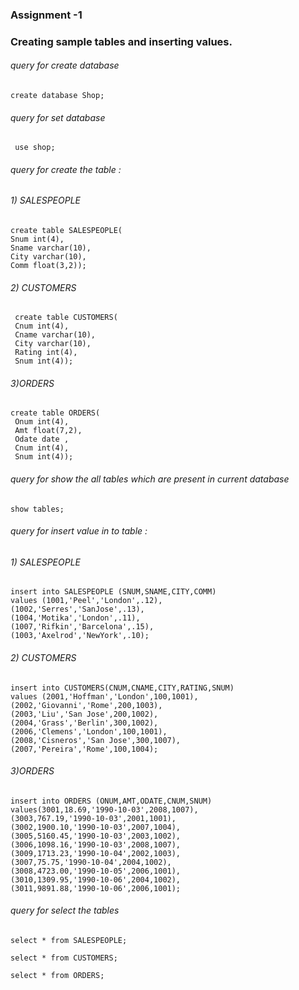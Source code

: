 ### Assignment -1 

### Creating sample tables and inserting values.





###### query for create database

```
create database Shop;
```



###### query for set database 

```
 use shop;
```



###### query for create the table :

###### 1) SALESPEOPLE

```
create table SALESPEOPLE(
Snum int(4),
Sname varchar(10),
City varchar(10),
Comm float(3,2));
```



###### 2) CUSTOMERS

```
 create table CUSTOMERS(
 Cnum int(4),
 Cname varchar(10),
 City varchar(10),
 Rating int(4),
 Snum int(4));
```



######  3)ORDERS

```
create table ORDERS(
 Onum int(4),
 Amt float(7,2),
 Odate date ,
 Cnum int(4),
 Snum int(4));
```



###### query for show the all tables which are present in current database 

```
show tables;
```



###### query for insert value in to table : 

###### 1) SALESPEOPLE

```
insert into SALESPEOPLE (SNUM,SNAME,CITY,COMM)
values (1001,'Peel','London',.12),
(1002,'Serres','SanJose',.13),
(1004,'Motika','London',.11),
(1007,'Rifkin','Barcelona',.15),
(1003,'Axelrod','NewYork',.10);
```



###### 2) CUSTOMERS

```
insert into CUSTOMERS(CNUM,CNAME,CITY,RATING,SNUM)
values (2001,'Hoffman','London',100,1001),
(2002,'Giovanni','Rome',200,1003),
(2003,'Liu','San Jose',200,1002),
(2004,'Grass','Berlin',300,1002),
(2006,'Clemens','London',100,1001),
(2008,'Cisneros','San Jose',300,1007),
(2007,'Pereira','Rome',100,1004);
```



######  3)ORDERS

```
insert into ORDERS (ONUM,AMT,ODATE,CNUM,SNUM)
values(3001,18.69,'1990-10-03',2008,1007),
(3003,767.19,'1990-10-03',2001,1001),
(3002,1900.10,'1990-10-03',2007,1004),
(3005,5160.45,'1990-10-03',2003,1002),
(3006,1098.16,'1990-10-03',2008,1007),
(3009,1713.23,'1990-10-04',2002,1003),
(3007,75.75,'1990-10-04',2004,1002),
(3008,4723.00,'1990-10-05',2006,1001),
(3010,1309.95,'1990-10-06',2004,1002),
(3011,9891.88,'1990-10-06',2006,1001);
```



###### query for select the tables

```
select * from SALESPEOPLE;

select * from CUSTOMERS;

select * from ORDERS;
```

